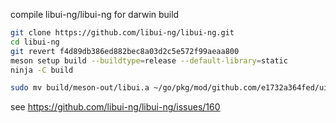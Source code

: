 
compile libui-ng/libui-ng for darwin build

```sh
git clone https://github.com/libui-ng/libui-ng.git
cd libui-ng
git revert f4d89db386ed882bec8a03d2c5e572f99aeaa800
meson setup build --buildtype=release --default-library=static
ninja -C build

sudo mv build/meson-out/libui.a ~/go/pkg/mod/github.com/e1732a364fed/ui@v0.0.1-alpha.7/libui_darwin_arm64.a
```

see https://github.com/libui-ng/libui-ng/issues/160


